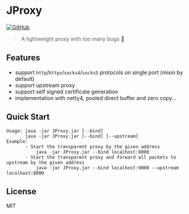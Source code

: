 # JProxy
[![GitHub](https://img.shields.io/github/license/c3b2a7/JProxy)](https://github.com/c3b2a7/JProxy/blob/master/LICENSE)

> A lightweight proxy with too many bugs 🥲

## Features

- support `http`/`https`/`socks4`/`socks5` protocols on single port (mixin by default)
- support upstream proxy
- support self signed certificate generation
- implementation with netty4, pooled direct buffer and zero copy...

## Quick Start

```shell
Usage: java -jar JProxy.jar [--bind]
       java -jar JProxy.jar [--bind] [--upstream]
Example:
       - Start the transparent proxy by the given address
           java -jar JProxy.jar --bind localhost:8000
       - Start the transparent proxy and forward all packets to upstream by the given address
           java -jar JProxy.jar --bind localhost:9000 --upstream localhost:8000
```

## License

MIT